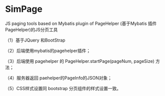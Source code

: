# SimPage
JS paging tools based on Mybatis plugin of PageHelper (基于Mybatis 插件 PageHelper)的JS分页工具

（1）基于JQuery 和BootStrap

（2）后端使用mybatis的pagehelper插件；

（3）后端使用 pagehelper 的 PageHelper.startPage(pageNum, pageSize) 方法；

（4）服务器返回 paehelper的PageInfo的JSON对象；

（5）CSS样式设置同 bootstrap 分页组件的样式设置一致。



